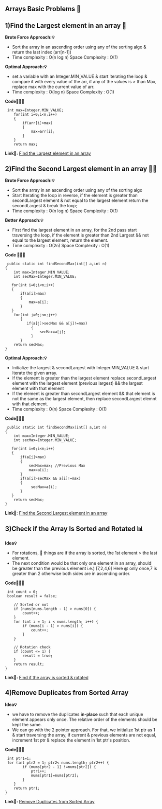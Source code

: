 ## Arrays Basic Problems 🧮

## 1)Find the Largest element in an array 🌲

**Brute Force Approach:💡**
- Sort the array in an ascending order using any of the sorting algo & return the last index (arr[n-1])
- Time complexity  : O(n log n) Space Complexity : O(1)

**Optimal Approach:💡**
- set a variable with an Integer.MIN_VALUE & start iterating the loop & compare it with every value of the arr, if any of the values is > than Max, replace max with the current value of arr.
- Time complexity  : O(log n) Space Complexity : O(1)

**Code👩🏻‍💻**

     int max=Integer.MIN_VALUE;
        for(int i=0;i<n;i++)
        {
            if(arr[i]>max)
            {
                max=arr[i];
            }
        }
        return max;

**Link🔗:** <a href="https://www.codingninjas.com/studio/problems/largest-element-in-the-array-largest-element-in-the-array_5026279?utm_source=striver">Find the Largest element in an array</a>

## 2)Find the Second Largest element in an array 🌲🌲

**Brute Force Approach:💡**
- Sort the array in an ascending order using any of the sorting algo
- Start Iterating the loop in reverse, if the element is greater than secondLargest element & not equal to the largest element return the secondLargest & break the loop;
- Time complexity  : O(n log n) Space Complexity : O(1)

**Better Approach:💡**
- First find the largest element in an array, for the 2nd pass start traversing the loop, if the element is greater than 2nd Largest && not equal to the largest element, return the element.
- Time complexity  : O(2n) Space Complexity : O(1)

**Code 👩🏻‍💻**

     public static int findSecondMax(int[] a,int n)
    {       
        int max=Integer.MIN_VALUE;
        int secMax=Integer.MIN_VALUE;

       for(int i=0;i<n;i++)
       {
           if(a[i]>max)
           {
               max=a[i];
           }
       }
        for(int j=0;j<n;j++)
           {
              if(a[j]>secMax && a[j]!=max)
                {
                    secMax=a[j];
                }
           }
        return secMax;
    }

**Optimal Approach:💡**
- Initialize the largest & secondLargest with Integer.MIN_VALUE & start Iterate the given array.
- If the element is greater than the largest element replace secondLargest element with the largest element (previous largest) && the largest element with that element
- If the element is greater than secondLargest element && that element is not the same as the largest element, then replace secondLargest elemnt with that element.
- Time complexity  : O(n) Space Complexity : O(1)

**Code👩🏻‍💻**

     public static int findSecondMax(int[] a,int n)
    {       
        int max=Integer.MIN_VALUE;
        int secMax=Integer.MIN_VALUE;

       for(int i=0;i<n;i++)
       {
           if(a[i]>max)
           {
               secMax=max; //Previous Max
               max=a[i];
           }
           if(a[i]>secMax && a[i]!=max)
           {
                secMax=a[i];
           }
       }
        return secMax;
    }

**Link🔗:** <a href="https://www.codingninjas.com/studio/problems/ninja-and-the-second-order-elements_6581960?utm_source=striver">Find the Second Largest element in an array</a>



## 3)Check if the Array Is Sorted and Rotated 📊

**Idea💡**
- For rotations, 🔑 things are if the array is sorted, the 1st element > the last element.
- The next condition would be that only one element in an array, should be greater than the previous element i.e.) [7,2,4,6] Here @ only once,7 is greater than 2 otherwise both sides are in ascending order.
  
**Code👩🏻‍💻**

     int count = 0;
     boolean result = false;

        // Sorted or not
        if (nums[nums.length - 1] > nums[0]) {
            count++;
        }
        for (int i = 1; i < nums.length; i++) {
            if (nums[i - 1] > nums[i]) {
                count++;
            }
        }

        // Rotation check
        if (count <= 1) {
            result = true;
        }
        return result;
    }
    

**Link🔗:** <a href="https://leetcode.com/problems/check-if-array-is-sorted-and-rotated/description/">Find if the array is sorted & rotated </a>


## 4)Remove Duplicates from Sorted Array

**Idea💡**
- we have to remove the duplicates **in-place** such that each unique element appears only once. The relative order of the elements should be kept the same.
- We can go with the 2 pointer approach. For that, we initialize 1st ptr as 1 & start traversing the array, if current & previous elements are not equal, increment 1st ptr & replace the element in 1st ptr's position.
  
**Code👩🏻‍💻**

     int ptr1=1;
     for (int ptr2 = 1; ptr2< nums.length; ptr2++) {
            if (nums[ptr2 - 1] !=nums[ptr2]) {
                ptr1++;
                nums[ptr1]=nums[ptr2];
            }
        }
        return ptr1;
    }

**Link🔗:** <a href="https://leetcode.com/problems/check-if-array-is-sorted-and-rotated/description/"> Remove Duplicates from Sorted Array</a>
